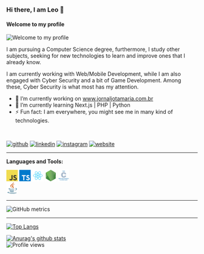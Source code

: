 ### Hi there, I am Leo 👋

#### Welcome to my profile
![Welcome to my profile](https://i.imgur.com/x3uqqMY.png)

I am pursuing a Computer Science degree, furthermore, I study other subjects, seeking for new technologies to learn and improve ones that I already know.

I am currently working with Web/Mobile Development, while I am also engaged with Cyber Security and a bit of Game Development. Among these, Cyber Security is what most has my attention.

- 🔭 I’m currently working on www.jornaljotamaria.com.br 
- 🌱 I’m currently learning Next.js | PHP | Python 
- ⚡ Fun fact: I am everywhere, you might see me in many kind of technologies. 
<br />

[<img src='https://cdn.jsdelivr.net/npm/simple-icons@3.0.1/icons/github.svg' alt='github' height='30'>](https://github.com/leoreisdias)  [<img src='https://cdn.jsdelivr.net/npm/simple-icons@3.0.1/icons/linkedin.svg' alt='linkedin' height='30'>](https://www.linkedin.com/in/https://www.linkedin.com/in/leonardord99//)  [<img src='https://cdn.jsdelivr.net/npm/simple-icons@3.0.1/icons/instagram.svg' alt='instagram' height='30'>](https://www.instagram.com/https://www.instagram.com/leord_k//)  [<img src='https://cdn.jsdelivr.net/npm/simple-icons@3.0.1/icons/icloud.svg' alt='website' height='30'>](jornaljotamaria.com.br)  

<hr />

**Languages and Tools:**  

<code><img height="30" src="https://raw.githubusercontent.com/github/explore/80688e429a7d4ef2fca1e82350fe8e3517d3494d/topics/javascript/javascript.png"></code>
<code><img height="30" src="https://raw.githubusercontent.com/github/explore/80688e429a7d4ef2fca1e82350fe8e3517d3494d/topics/typescript/typescript.png"></code>
<code><img height="30" src="https://raw.githubusercontent.com/github/explore/80688e429a7d4ef2fca1e82350fe8e3517d3494d/topics/react/react.png"></code>
<code><img height="30" src="https://raw.githubusercontent.com/github/explore/80688e429a7d4ef2fca1e82350fe8e3517d3494d/topics/nodejs/nodejs.png"></code>
<code><img height="30" src="https://raw.githubusercontent.com/github/explore/80688e429a7d4ef2fca1e82350fe8e3517d3494d/topics/c/c.png"></code>  
<code><img height="30" src="https://raw.githubusercontent.com/github/explore/80688e429a7d4ef2fca1e82350fe8e3517d3494d/topics/java/java.png"></code>  

<hr />

![GitHub metrics](https://metrics.lecoq.io/leoreisdias)  

<hr />

[![Top Langs](https://github-readme-stats.vercel.app/api/top-langs/?username=leoreisdias&hide=css)](https://github.com/anuraghazra/github-readme-stats)


[![Anurag's github stats](https://github-readme-stats.vercel.app/api?username=leoreisdias&theme=midnight-purple&count_private=true&show_icons=true&include_all_commits=true)](https://github.com/anuraghazra/github-readme-stats)
<br />
![Profile views](https://gpvc.arturio.dev/leoreisdias)  

<!--
**leoreisdias/leoreisdias** is a ✨ _special_ ✨ repository because its `README.md` (this file) appears on your GitHub profile.

Here are some ideas to get you started:

- 🔭 I’m currently working on ...
- 🌱 I’m currently learning ...
- 👯 I’m looking to collaborate on ...
- 🤔 I’m looking for help with ...
- 💬 Ask me about ...
- 📫 How to reach me: ...
- 😄 Pronouns: ...
- ⚡ Fun fact: ...
-->
